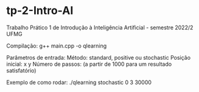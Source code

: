 # tp-2-Intro-AI
Trabalho Prático 1 de Introdução à Inteligência Artificial - semestre 2022/2 UFMG


Compilação: 
g++ main.cpp -o qlearning


Parâmetros de entrada: 
Método: standard, positive ou stochastic
Posição inicial: x y
Número de passos: (a partir de 1000 para um resultado satisfatório)


Exemplo de como rodar:
./qlearning stochastic 0 3 30000
